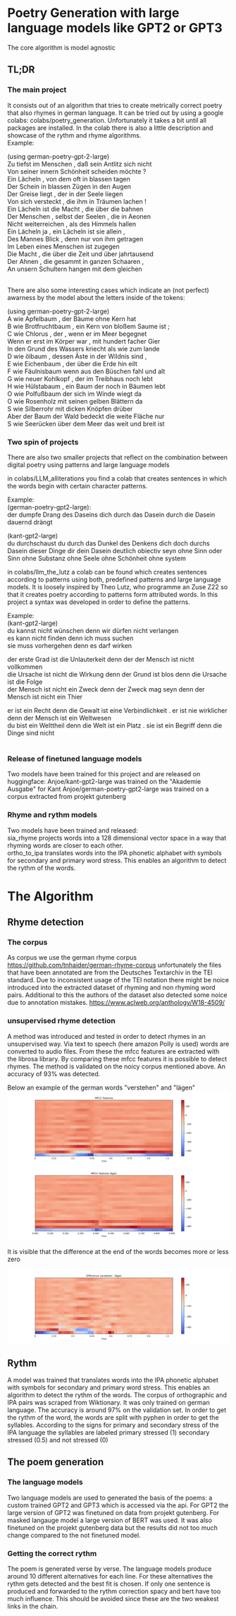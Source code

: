 # Poetry Generation with large language models like GPT2 or GPT3
The core algorithm is model agnostic

## TL;DR
### The main project 
It consists out of an algorithm that tries to create metrically correct poetry that also rhymes in german language. It can be tried out by using a google colabs: colabs/poetry_generation. Unfortunately it takes a bit until all packages are installed. In the colab there is also a little description and showcase of the rythm and rhyme algorithms. <br/>
Example: <br/>

(using german-poetry-gpt-2-large)<br/>
Zu tiefst im Menschen , daß sein Antlitz sich nicht <br/>
Von seiner innern Schönheit scheiden möchte ?<br/>
Ein Lächeln , von dem oft in blassen tagen<br/>
Der Schein in blassen Zügen in den Augen<br/>
Der Greise liegt , der in der Seele liegen<br/>
Von sich versteckt , die ihm in Träumen lachen !<br/>
Ein Lächeln ist die Macht , die über die bahnen<br/>
Der Menschen , selbst der Seelen , die in Aeonen<br/>
Nicht weiterreichen , als des Himmels hallen<br/>
Ein Lächeln ja , ein Lächeln ist sie allein ,<br/>
Des Mannes Blick , denn nur von ihm getragen<br/>
Im Leben eines Menschen ist zugegen<br/>
Die Macht , die über die Zeit und über jahrtausend<br/>
Der Ahnen , die gesammt in ganzen Schaaren ,<br/>
An unsern Schultern hangen mit dem gleichen<br/><br/>

There are also some interesting cases which indicate an (not perfect) awarness by the model about the letters inside of the tokens: <br/>

(using german-poetry-gpt-2-large)<br/>
A wie Apfelbaum , der Bäume ohne Kern hat<br/>
B wie Brotfruchtbaum , ein Kern von bloßem Saume ist ;<br/>
C wie Chlorus , der , wenn er im Meer begegnet<br/>
Wenn er erst im Körper war , mit hundert facher Gier<br/>
In den Grund des Wassers kriecht als wie zum lande<br/>
D wie ölbaum , dessen Äste in der Wildnis sind ,<br/>
E wie Eichenbaum , der über die Erde hin eilt<br/>
F wie Fäulnisbaum wenn aus den Büschen fahl und alt<br/>
G wie neuer Kohlkopf , der im Treibhaus noch lebt<br/>
H wie Hülstabaum , ein Baum der noch in Bäumen lebt<br/>
O wie Polfußbaum der sich im Winde wiegt da<br/>
O wie Rosenholz mit seinen gelben Blättern da<br/>
S wie Silberrohr mit dicken Knöpfen drüber<br/>
Aber der Baum der Wald bedeckt die weite Fläche nur<br/>
S wie Seerücken über dem Meer das weit und breit ist <br/>

### Two spin of projects
There are also two smaller projects that reflect on the combination between digital poetry using patterns and large language models<br/>

in colabs/LLM_alliterations you find a colab that creates sentences in which the words begin with certain character patterns. <br/>

Example: <br/>
(german-poetry-gpt2-large):<br/>
der dumpfe Drang des Daseins dich durch das Dasein durch die Dasein dauernd drängt<br/>

(kant-gpt2-large)<br/>
du durchschaust du durch das Dunkel des Denkens dich doch durchs Dasein dieser Dinge dir dein Dasein deutlich
obiectiv seyn ohne Sinn oder Sinn ohne Substanz ohne Seele ohne Schönheit ohne system<br/>

in colabs/llm_the_lutz a colab can be found which creates sentences according to patterns using both, predefined patterns and large language models. It is loosely inspired by Theo Lutz, who programme an Zuse Z22 so that it creates poetry according to patterns form attributed words. In this project a syntax was developed in order to define the patterns. <br/>

Example: <br/>
(kant-gpt2-large)<br/>
du kannst nicht wünschen denn wir dürfen nicht verlangen<br/>
es kann nicht finden denn ich muss suchen<br/>
sie muss vorhergehen denn es darf wirken<br/>

der erste Grad ist die Unlauterkeit denn der der Mensch ist nicht vollkommen<br/>
die Ursache ist nicht die Wirkung denn der Grund ist blos denn die Ursache ist die Folge<br/>
der Mensch ist nicht ein Zweck denn der Zweck mag seyn denn der Mensch ist nicht ein Thier<br/>

er ist ein Recht denn die Gewalt ist eine Verbindlichkeit . er ist nie wirklicher denn der Mensch ist ein Weltwesen<br/>
du bist ein Welttheil denn die Welt ist ein Platz . sie ist ein Begriff denn die Dinge sind nicht<br/><br/>

### Release of finetuned language models
Two models have been trained for this project and are released on huggingface: 
Anjoe/kant-gpt2-large  was trained on the "Akademie Ausgabe" for Kant
Anjoe/german-poetry-gpt2-large was trained on a corpus extracted from projekt gutenberg

### Rhyme and rythm models

Two models have been trained and released: <br/>
sia_rhyme projects words into a 128 dimensional vector space in a way that rhyming words are closer to each other. <br/>
ortho_to_ipa translates words into the IPA phonetic alphabet with symbols for secondary and primary word stress. This enables an algorithm to detect the rythm of the words.<br/>

# The Algorithm

## Rhyme detection
### The corpus

As corpus we use the german rhyme corpus https://github.com/tnhaider/german-rhyme-corpus unfortunately the files that have been annotated are from the Deutsches Textarchiv in the TEI standard. Due to inconsistent usage of the TEI notation there might be noice introduced into the extracted dataset of rhyming and non rhyming word pairs. Additional to this the authors of the dataset also detected some noice due to annotation mistakes. https://www.aclweb.org/anthology/W18-4509/

### unsupervised rhyme detection
A method was introduced and tested in order to detect rhymes in an unsupervised way. Via text to speech (here amazon Polly is used) words are converted to audio files. From these the mfcc features are extracted with the librosa library. By comparing these mfcc features it is possible to detect rhymes. The method is validated on the noicy corpus mentioned above. An accuracy of 93% was detected. <br/>

Below an example of the german words "verstehen" and "lägen" 
<img src="graphics/mfccs_verstehen.svg"  title="mfcc features of the german word verstehen">
<img src="graphics/mfccs_laegen.svg"  title="mfcc features of the german word lägen">

It is visible that the difference at the end of the words becomes more or less zero

<img src="graphics/mfccs_diff.svg"  title="mfcc difference of the words verstehen and lägen">

## Rythm
A model was trained that translates words into the IPA phonetic alphabet with symbols for secondary and primary word stress. This enables an algorithm to detect the rythm of the words. The corpus of orthographic and IPA pairs was scraped from Wiktionary. It was only trained on german language. The accuracy is around 97% on the validation set. In order to get the rythm of the word, the words are split with pyphen in order to get the syllables. According to the signs for primary and secondary stress of the IPA language the syllables are labeled primary stressed (1) secondary stressed (0.5) and not stressed (0)

## The poem generation
### The language models
Two language models are used to generated the basis of the poems: a custom trained GPT2 and GPT3 which is accessed via the api. For GPT2 the large version of GPT2 was finetuned on data from projekt gutenberg. For masked langauge model a large version of BERT was used. It was also finetuned on the projekt gutenberg data but the results did not too much change compared to the not finetuned model. 

### Getting the correct rythm 
The poem is generated verse by verse. The language models produce around 10 different alternatives for each line. For these alternatives the rythm gets detected and the best fit is chosen. If only one sentence is produced and forwarded to the rythm correction spacy and bert have too much influence. This should be avoided since these are the two weakest links in the chain. 
